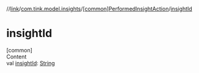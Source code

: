 //[link](../../index.md)/[com.tink.model.insights](../index.md)/[[common]PerformedInsightAction](index.md)/[insightId](insight-id.md)



# insightId  
[common]  
Content  
val [insightId](insight-id.md): [String](https://kotlinlang.org/api/latest/jvm/stdlib/kotlin/-string/index.html)  




